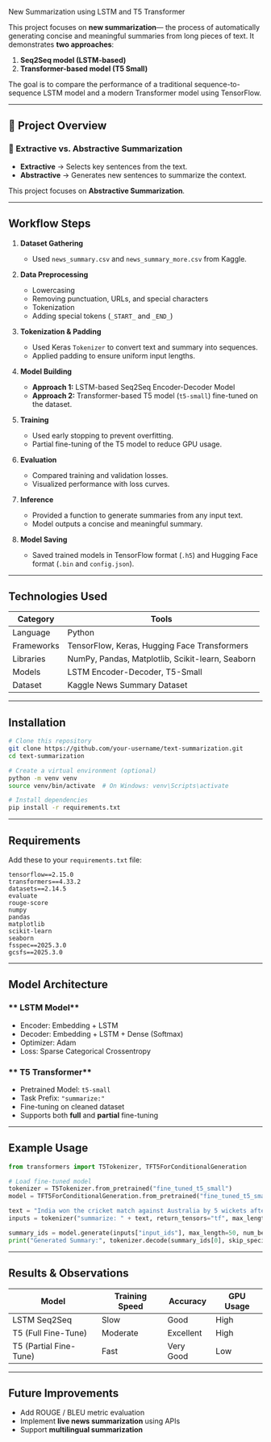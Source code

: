 New Summarization using LSTM and T5 Transformer

This project focuses on **new summarization**— the process of automatically generating concise and meaningful summaries from long pieces of text.
It demonstrates **two approaches**:

1. **Seq2Seq model (LSTM-based)**
2. **Transformer-based model (T5 Small)**

The goal is to compare the performance of a traditional sequence-to-sequence LSTM model and a modern Transformer model using TensorFlow.

---

## 🚀 Project Overview

### 🔹 Extractive vs. Abstractive Summarization

* **Extractive** → Selects key sentences from the text.
* **Abstractive** → Generates new sentences to summarize the context.

This project focuses on **Abstractive Summarization**.

---

##  Workflow Steps

1. **Dataset Gathering**

   * Used `news_summary.csv` and `news_summary_more.csv` from Kaggle.

2. **Data Preprocessing**

   * Lowercasing
   * Removing punctuation, URLs, and special characters
   * Tokenization
   * Adding special tokens (`_START_` and `_END_`)

3. **Tokenization & Padding**

   * Used Keras `Tokenizer` to convert text and summary into sequences.
   * Applied padding to ensure uniform input lengths.

4. **Model Building**

   * **Approach 1:** LSTM-based Seq2Seq Encoder-Decoder Model
   * **Approach 2:** Transformer-based T5 model (`t5-small`) fine-tuned on the dataset.

5. **Training**

   * Used early stopping to prevent overfitting.
   * Partial fine-tuning of the T5 model to reduce GPU usage.

6. **Evaluation**

   * Compared training and validation losses.
   * Visualized performance with loss curves.

7. **Inference**

   * Provided a function to generate summaries from any input text.
   * Model outputs a concise and meaningful summary.

8. **Model Saving**

   * Saved trained models in TensorFlow format (`.h5`) and Hugging Face format (`.bin` and `config.json`).

---

##  Technologies Used

| Category   | Tools                                            |
| ---------- | ------------------------------------------------ |
| Language   | Python                                           |
| Frameworks | TensorFlow, Keras, Hugging Face Transformers     |
| Libraries  | NumPy, Pandas, Matplotlib, Scikit-learn, Seaborn |
| Models     | LSTM Encoder-Decoder, T5-Small                   |
| Dataset    | Kaggle News Summary Dataset                      |

---

##  Installation

```bash
# Clone this repository
git clone https://github.com/your-username/text-summarization.git
cd text-summarization

# Create a virtual environment (optional)
python -m venv venv
source venv/bin/activate  # On Windows: venv\Scripts\activate

# Install dependencies
pip install -r requirements.txt
```

---

##  Requirements

Add these to your `requirements.txt` file:

```
tensorflow==2.15.0
transformers==4.33.2
datasets==2.14.5
evaluate
rouge-score
numpy
pandas
matplotlib
scikit-learn
seaborn
fsspec==2025.3.0
gcsfs==2025.3.0
```

---

##  Model Architecture

### ** LSTM Model**

* Encoder: Embedding + LSTM
* Decoder: Embedding + LSTM + Dense (Softmax)
* Optimizer: Adam
* Loss: Sparse Categorical Crossentropy

### ** T5 Transformer**

* Pretrained Model: `t5-small`
* Task Prefix: `"summarize:"`
* Fine-tuning on cleaned dataset
* Supports both **full** and **partial** fine-tuning

---

##  Example Usage

```python
from transformers import T5Tokenizer, TFT5ForConditionalGeneration

# Load fine-tuned model
tokenizer = T5Tokenizer.from_pretrained("fine_tuned_t5_small")
model = TFT5ForConditionalGeneration.from_pretrained("fine_tuned_t5_small")

text = "India won the cricket match against Australia by 5 wickets after a thrilling chase."
inputs = tokenizer("summarize: " + text, return_tensors="tf", max_length=512, truncation=True)

summary_ids = model.generate(inputs["input_ids"], max_length=50, num_beams=4, early_stopping=True)
print("Generated Summary:", tokenizer.decode(summary_ids[0], skip_special_tokens=True))
```

---

##  Results & Observations

| Model                  | Training Speed | Accuracy  | GPU Usage |
| ---------------------- | -------------- | --------- | --------- |
| LSTM Seq2Seq           | Slow           | Good      | High      |
| T5 (Full Fine-Tune)    | Moderate       | Excellent | High      |
| T5 (Partial Fine-Tune) | Fast           | Very Good | Low       |

---

##  Future Improvements

* Add ROUGE / BLEU metric evaluation
* Implement **live news summarization** using APIs
* Support **multilingual summarization**



